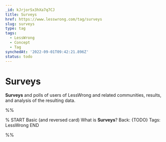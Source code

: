 ```yaml
---
_id: kJrjorSx3hXa7q7CJ
title: Surveys
href: https://www.lesswrong.com/tag/surveys
slug: surveys
type: tag
tags:
  - LessWrong
  - Concept
  - Tag
synchedAt: '2022-09-01T09:42:21.896Z'
status: todo
---
```


# Surveys

**Surveys** and polls of users of LessWrong and related communities, results, and analysis of the resulting data.


%%

% START
Basic (and reversed card)
What is **Surveys**?
Back: {TODO}
Tags: LessWrong
END

%%
	
